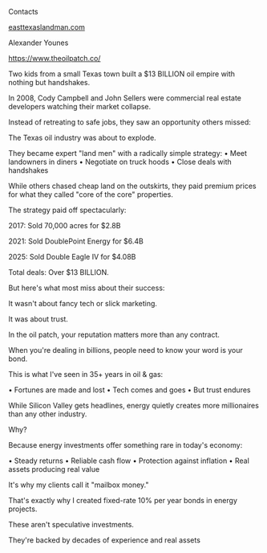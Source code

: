 

Contacts


[easttexaslandman.com](https://www.eastexaslandman.com/)



Alexander Younes


https://www.theoilpatch.co/


Two kids from a small Texas town built a $13 BILLION oil empire with nothing but handshakes.

In 2008, Cody Campbell and John Sellers were commercial real estate developers watching their market collapse.

Instead of retreating to safe jobs, they saw an opportunity others missed:

The Texas oil industry was about to explode.

They became expert "land men" with a radically simple strategy:
• Meet landowners in diners
• Negotiate on truck hoods
• Close deals with handshakes

While others chased cheap land on the outskirts, they paid premium prices for what they called "core of the core" properties.

The strategy paid off spectacularly:

2017: Sold 70,000 acres for $2.8B

2021: Sold DoublePoint Energy for $6.4B

2025: Sold Double Eagle IV for $4.08B

Total deals: Over $13 BILLION.

But here's what most miss about their success:

It wasn't about fancy tech or slick marketing.

It was about trust.

In the oil patch, your reputation matters more than any contract.

When you're dealing in billions, people need to know your word is your bond.

This is what I've seen in 35+ years in oil & gas:

• Fortunes are made and lost
• Tech comes and goes
• But trust endures

While Silicon Valley gets headlines, energy quietly creates more millionaires than any other industry.

Why?

Because energy investments offer something rare in today's economy:

• Steady returns
• Reliable cash flow
• Protection against inflation
• Real assets producing real value

It's why my clients call it "mailbox money."

That's exactly why I created fixed-rate 10% per year bonds in energy projects.

These aren't speculative investments.

They're backed by decades of experience and real assets
